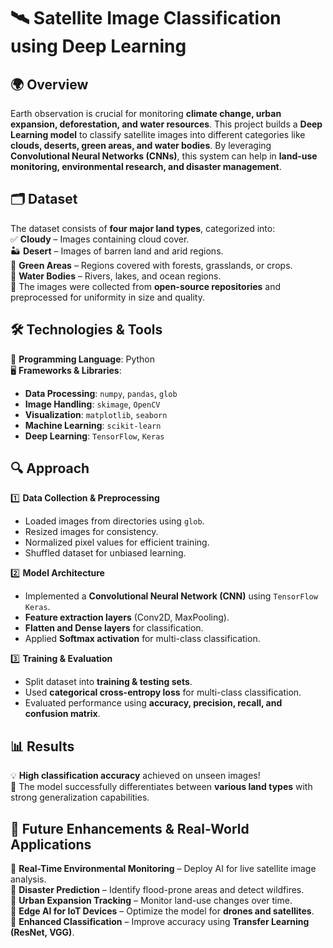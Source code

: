 # 🛰️ Satellite Image Classification using Deep Learning  

## 🌍 Overview  
Earth observation is crucial for monitoring **climate change, urban expansion, deforestation, and water resources**. This project builds a **Deep Learning model** to classify satellite images into different categories like **clouds, deserts, green areas, and water bodies**. By leveraging **Convolutional Neural Networks (CNNs)**, this system can help in **land-use monitoring, environmental research, and disaster management**.  

## 🗂 Dataset  
The dataset consists of **four major land types**, categorized into:  
✅ **Cloudy** – Images containing cloud cover.  
🏜 **Desert** – Images of barren land and arid regions.  
🌳 **Green Areas** – Regions covered with forests, grasslands, or crops.  
🌊 **Water Bodies** – Rivers, lakes, and ocean regions.  
🔹 The images were collected from **open-source repositories** and preprocessed for uniformity in size and quality.  

## 🛠 Technologies & Tools  
🚀 **Programming Language**: Python  
🖥 **Frameworks & Libraries**:  
   - **Data Processing**: `numpy`, `pandas`, `glob`  
   - **Image Handling**: `skimage`, `OpenCV`  
   - **Visualization**: `matplotlib`, `seaborn`  
   - **Machine Learning**: `scikit-learn`  
   - **Deep Learning**: `TensorFlow`, `Keras`  

## 🔍 Approach  
1️⃣ **Data Collection & Preprocessing**  
   - Loaded images from directories using `glob`.  
   - Resized images for consistency.  
   - Normalized pixel values for efficient training.  
   - Shuffled dataset for unbiased learning.  

2️⃣ **Model Architecture**  
   - Implemented a **Convolutional Neural Network (CNN)** using `TensorFlow Keras`.  
   - **Feature extraction layers** (Conv2D, MaxPooling).  
   - **Flatten and Dense layers** for classification.  
   - Applied **Softmax activation** for multi-class classification.  

3️⃣ **Training & Evaluation**  
   - Split dataset into **training & testing sets**.  
   - Used **categorical cross-entropy loss** for multi-class classification.  
   - Evaluated performance using **accuracy, precision, recall, and confusion matrix**.  

## 📊 Results  
💡 **High classification accuracy** achieved on unseen images!  
📌 The model successfully differentiates between **various land types** with strong generalization capabilities.  

## 🚀 Future Enhancements & Real-World Applications  
🔸 **Real-Time Environmental Monitoring** – Deploy AI for live satellite image analysis.  
🔸 **Disaster Prediction** – Identify flood-prone areas and detect wildfires.  
🔸 **Urban Expansion Tracking** – Monitor land-use changes over time.  
🔸 **Edge AI for IoT Devices** – Optimize the model for **drones and satellites**.  
🔸 **Enhanced Classification** – Improve accuracy using **Transfer Learning (ResNet, VGG)**.  


